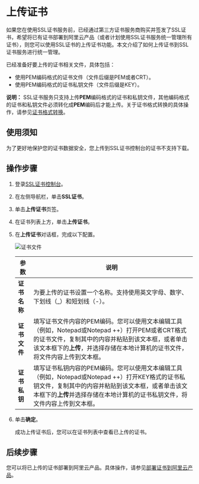 # 上传证书

如果您在使用SSL证书服务前，已经通过第三方证书服务商购买并签发了SSL证书，希望将已有证书部署到阿里云产品（或者计划使用SSL证书服务统一管理所有证书），则您可以使用SSL证书的上传证书功能。本文介绍了如何上传证书到SSL证书服务进行统一管理。

已经准备好要上传的证书相关文件，具体包括：

-   使用PEM编码格式的证书文件（文件后缀是PEM或者CRT）。
-   使用PEM编码格式的证书私钥文件（文件后缀是KEY）。

**说明：** SSL证书服务只支持上传**PEM**编码格式的证书和私钥文件，其他编码格式的证书和私钥文件必须转化成**PEM**编码后才能上传。关于证书格式转换的具体操作，请参见[证书格式转换](/cn.zh-CN/产品简介/常见问题/主流数字证书都有哪些格式？.md)。

## 使用须知

为了更好地保护您的证书数据安全，您上传到SSL证书控制台的证书不支持下载。

## 操作步骤

1.  登录[SSL证书控制台](https://yundunnext.console.aliyun.com/?p=cas)。

2.  在左侧导航栏，单击**SSL证书**。

3.  单击**上传证书**页签。

4.  在证书列表上方，单击**上传证书**。

5.  在**上传证书**对话框，完成以下配置。

    ![证书文件](https://static-aliyun-doc.oss-accelerate.aliyuncs.com/assets/img/zh-CN/1254959161/p33466.png)

    |参数|说明|
    |--|--|
    |**证书名称**|为要上传的证书设置一个名称。支持使用英文字母、数字、下划线（\_）和短划线（-）。 |
    |**证书文件**|填写证书文件内容的PEM编码。您可以使用文本编辑工具（例如，Notepad或Notepad ++）打开PEM或者CRT格式的证书文件，复制其中的内容并粘贴到该文本框，或者单击该文本框下的**上传**，并选择存储在本地计算机的证书文件，将文件内容上传到文本框。 |
    |**证书私钥**|填写证书私钥内容的PEM编码。您可以使用文本编辑工具（例如，Notepad或Notepad ++）打开KEY格式的证书私钥文件，复制其中的内容并粘贴到该文本框，或者单击该文本框下的**上传**并选择存储在本地计算机的证书私钥文件，将文件内容上传到文本框。 |

6.  单击**确定**。

    成功上传证书后，您可以在证书列表中查看已上传的证书。


## 后续步骤

您可以将已上传的证书部署到阿里云产品。具体操作，请参见[部署证书到阿里云产品](/cn.zh-CN/证书安装/部署证书到阿里云产品.md)。

